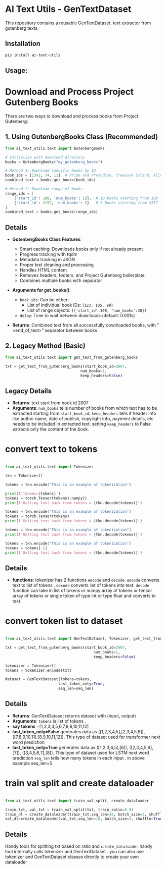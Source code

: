 # AI Text Utils - GenTextDataset

This repository contains a reusable GenTextDataset, text extractor from gutenberg texts.

## Installation

```bash
pip install ai-text-utils
```

## Usage:

# Download and Process Project Gutenberg Books

There are two ways to download and process books from Project Gutenberg:

## 1. Using GutenbergBooks Class (Recommended)

```python
from ai_text_utils.text import GutenbergBooks

# Initialize with download directory
books = GutenbergBooks("my_gutenberg_books")

# Method 1: Download specific books by ID
book_ids = [1342, 74, 11]  # Pride and Prejudice, Treasure Island, Alice in Wonderland
combined_text = books.get_books(book_ids)

# Method 2: Download range of books
range_ids = [
    {'start_id': 108, 'num_books': 10},  # 10 books starting from 108
    {'start_id': 3157, 'num_books': 5}   # 5 books starting from 3157
]
combined_text = books.get_books(range_ids)
```

## Details
- **GutenbergBooks Class Features**:
  - Smart caching: Downloads books only if not already present
  - Progress tracking with tqdm
  - Metadata tracking in JSON
  - Proper text cleaning and processing
  - Handles HTML content
  - Removes headers, footers, and Project Gutenberg boilerplate
  - Combines multiple books with separator

- **Arguments for get_books()**:
  - `book_ids`: Can be either:
    - List of individual book IDs: `[123, 105, 90]`
    - List of range objects: `[{'start_id':108, 'num_books':30}]`
  - `delay`: Time to wait between downloads (default: 0.001s)

- **Returns**: Combined text from all successfully downloaded books, with "<end_of_text>" separator between books


## 2. Legacy Method (Basic)

```python
from ai_text_utils.text import get_text_from_gutenberg_books

txt = get_text_from_gutenberg_books(start_book_id=2007, 
                                  num_books=1, 
                                  keep_headers=False)
```

## Legacy Details
- **Returns**: text start from book id 2007 
- **Arguments**: `num_books` tells number of books from which text has to be extracted starting from `start_book_id`. `keep_headers` tells if header info like author name, date of publish, copyright info, payment details, etc needs to be included in extracted text. setting `keep_headers` to False extracts only the content of the book.

# convert text to tokens 
```python

from ai_text_utils.text import Tokenizer

tkn = Tokenizer()

tokens = tkn.encode("This is an example of tokenization")

print(f'Tokens={tokens}')
tokens = torch.Tensor(tokens).numpy()
print(f'Getting text back from tokens = {tkn.decode(tokens)}')

tokens = tkn.encode("This is an example of tokenization")
tokens = torch.Tensor(tokens)
print(f'Getting text back from tokens = {tkn.decode(tokens)}')

tokens = tkn.encode("This is an example of tokenization")
print(f'Getting text back from tokens = {tkn.decode(tokens)}')

tokens = tkn.encode("This is an example of tokenization")
tokens = tokens[-1]
print(f'Getting text back from tokens = {tkn.decode(tokens)}')
```

## Details
- **functions**: tokenizer has 2 functions `encode` and `decode`. `encode` converts text to list of tokens . `decode` converts list of tokens into text. `decode` function can take in list of tokens or numpy array of tokens or tensor array of tokens or single token of type int or type float and converts to text.



# convert token list to dataset

```python

from ai_text_utils.text import GenTextDataset, Tokenizer, get_text_from_gutenberg_books

txt = get_text_from_gutenberg_books(start_book_id=2007, 
                                        num_books=1, 
                                        keep_headers=False)

tokenizer = Tokenizer()
tokens = tokenizer.encode(txt)

dataset = GenTextDataset(tokens=tokens,
                        last_token_only=True,
                        seq_len=seq_len)
```

## Details
- **Returns**: GenTextDataset returns dataset with (input, output)
- **Arguments**: `tokens` is list of tokens . 
- **say tokens** =[1,2,3,4,5,6,7,8,9,10,11,12]
- **last_token_only=False** generates data as ([1,2,3,4,5],[2,3,4,5,6]), ([7,8,9,10,11],[8,9,10,11,12]). This type of dataset used for transformer next word prediction
- **last_token_only=True** generates data as ([1,2,3,4,5],[6]), ([2,3,4,5,6],[7]), ([3,4,5,6,7],[8]). This type of dataset used for LSTM next word prediction
    `seq_len` tells how many tokens in each input . in above example seq_len=5


# train val split and create dataloader

```python

from ai_text_utils.text import train_val_split, create_dataloader

train_txt, val_txt = train_val_split(txt, train_ratio=0.9)
train_dl = create_dataloader(train_txt,seq_len=10, batch_size=3, shuffle=True,last_token_only=True)
val_dl=create_dataloader(val_txt,seq_len=10, batch_size=3, shuffle=True,last_token_only=True)

```
## Details
Handy tools for splitting txt based on ratio and `create_dataloader` handy tool internally calls tokenizer and GenTextDataset . 
you can also use tokenizer and GenTextDataset  classes directly to create your own dataloader

